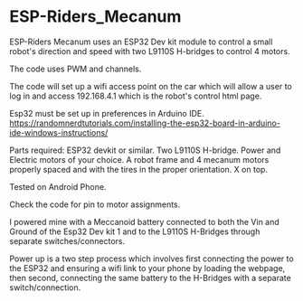 # ESP-Riders_Mecanum

ESP-Riders Mecanum uses an ESP32 Dev kit module to control a small robot's direction and speed with two L9110S H-bridges to control 4 motors.

The code uses PWM and channels.

The code will set up a wifi access point on the car which will allow a user to log in and access 192.168.4.1 which is the robot's control html page.

Esp32 must be set up in preferences in Arduino IDE. https://randomnerdtutorials.com/installing-the-esp32-board-in-arduino-ide-windows-instructions/

Parts required:
ESP32 devkit or similar.
Two L9110S H-bridge.
Power and Electric motors of your choice.
A robot frame and 4 mecanum motors properly spaced and with the tires in the proper orientation.  X on top.

Tested on Android Phone.

Check the code for pin to motor assignments.

I powered mine with a Meccanoid battery connected to both the Vin and Ground of the Esp32 Dev kit 1 and to the L9110S H-Bridges through separate 
switches/connectors.  

Power up is a two step process which involves first connecting the power to the ESP32 and ensuring a wifi link to your phone by loading the webpage,
then second, connecting the same battery to the H-Bridges with a separate switch/connection.
